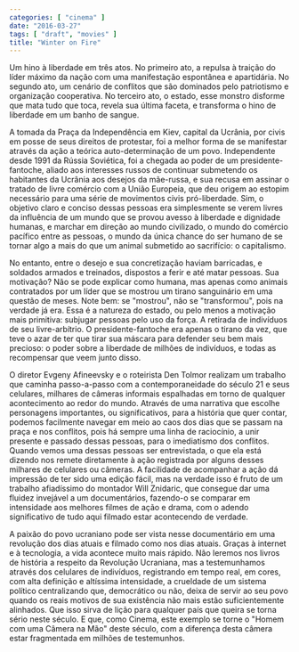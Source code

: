 ```yaml
---
categories: [ "cinema" ]
date: "2016-03-27"
tags: [ "draft", "movies" ]
title: "Winter on Fire"
---
```

Um hino à liberdade em três atos. No primeiro ato, a repulsa à
traição do líder máximo da nação com uma manifestação espontânea
e apartidária. No segundo ato, um cenário de conflitos que são
dominados pelo patriotismo e organização cooperativa. No terceiro
ato, o estado, esse monstro disforme que mata tudo que toca, revela sua
última faceta, e transforma o hino de liberdade em um banho de sangue.

A tomada da Praça da Independência em Kiev, capital da Ucrânia,
por civis em posse de seus direitos de protestar, foi a melhor forma
de se manifestar através da ação a teórica auto-determinação de
um povo. Independente desde 1991 da Rússia Soviética, foi a chegada ao
poder de um presidente-fantoche, aliado aos interesses russos de continuar
submetendo os habitantes da Ucrânia aos desejos da mãe-russa, e sua
recusa em assinar o tratado de livre comércio com a União Europeia,
que deu origem ao estopim necessário para uma série de movimentos
civis pró-liberdade. Sim, o objetivo claro e conciso dessas pessoas
era simplesmente se verem livres da influência de um mundo que se
provou avesso à liberdade e dignidade humanas, e marchar em direção
ao mundo civilizado, o mundo do comércio pacífico entre as pessoas,
o mundo da única chance do ser humano de se tornar algo a mais do que
um animal submetido ao sacrifício: o capitalismo.

No entanto, entre o desejo e sua concretização haviam barricadas, e
soldados armados e treinados, dispostos a ferir e até matar pessoas. Sua
motivação? Não se pode explicar como humana, mas apenas como animais
contratados por um líder que se mostrou um tirano sanguinário em
uma questão de meses. Note bem: se "mostrou", não se "transformou",
pois na verdade já era. Essa é a natureza do estado, ou pelo menos
a motivação mais primitiva: subjugar pessoas pelo uso da força. A
retirada de indivíduos de seu livre-arbítrio. O presidente-fantoche
era apenas o tirano da vez, que teve o azar de ter que tirar sua máscara
para defender seu bem mais precioso: o poder sobre a liberdade de milhões
de indivíduos, e todas as recompensar que veem junto disso.

O diretor Evgeny Afineevsky e o roteirista Den Tolmor realizam um
trabalho que caminha passo-a-passo com a contemporaneidade do século 21
e seus celulares, milhares de câmeras informais espalhadas em torno de
qualquer acontecimento ao redor do mundo. Através de uma narrativa que
escolhe personagens importantes, ou significativos, para a história
que quer contar, podemos facilmente navegar em meio ao caos dos dias
que se passam na praça e nos conflitos, pois há sempre uma linha de
raciocínio, a unir presente e passado dessas pessoas, para o imediatismo
dos conflitos. Quando vemos uma dessas pessoas ser entrevistada, o que
ela está dizendo nos remete diretamente à ação registrada por alguns
desses milhares de celulares ou câmeras. A facilidade de acompanhar a
ação dá impressão de ter sido uma edição fácil, mas na verdade
isso é fruto de um trabalho afiadíssimo do montador Will Znidaric,
que consegue dar uma fluidez invejável a um documentários, fazendo-o
se comparar em intensidade aos melhores filmes de ação e drama, com
o adendo significativo de tudo aqui filmado estar acontecendo de verdade.

A paixão do povo ucraniano pode ser vista nesse documentário em uma
revolução dos dias atuais e filmado como nos dias atuais. Graças
à internet e à tecnologia, a vida acontece muito mais rápido. Não
leremos nos livros de história a respeito da Revolução Ucraniana,
mas a testemunhamos através dos celulares de indivíduos, registrando
em tempo real, em cores, com alta definição e altíssima intensidade, a
crueldade de um sistema político centralizando que, democrático ou não,
deixa de servir ao seu povo quando os reais motivos de sua existência
não mais estão suficientemente alinhados. Que isso sirva de lição
para qualquer país que queira se torna sério neste século. E que,
como Cinema, este exemplo se torne o "Homem com uma Câmera na Mão"
deste século, com a diferença desta câmera estar fragmentada em
milhões de testemunhos.
